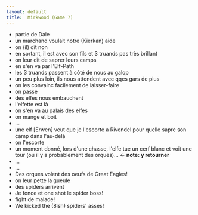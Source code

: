 ```yaml
---
layout: default
title:  Mirkwood (Game 7)
---
```



- partie de Dale
- un marchand voulait notre (Kierkan) aide
- on (il) dit non
- en sortant, il est avec son fils et 3 truands pas très brillant
- on leur dit de saprer leurs camps
- en s'en va par l'Elf-Path
- les 3 truands passent à côté de nous au galop
- un peu plus loin, ils nous attendent avec qqes gars de plus
- on les convainc facilement de laisser-faire
- on passe
- des elfes nous embauchent
- l'elfette est là
- on s'en va au palais des elfes
- on mange et boit
- ...
- une elf [Erwen] veut que je l'escorte a Rivendel pour quelle sapre son camp dans l'au-delà
- on l'escorte
- un moment donné, lors d'une chasse, l'elfe tue un cerf blanc et voit une tour (ou il y a probablement des orques)... <- **note: y retourner**
- ...
- ...
- Des orques volent des oeufs de Great Eagles!
- on leur pette la gueule
- des spiders arrivent
- Je fonce et one shot le spider boss!
- fight de malade!
- We kicked the (8ish) spiders' asses!